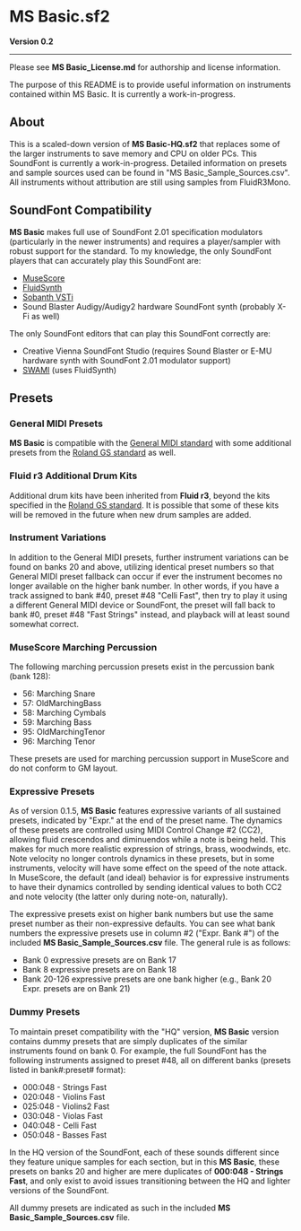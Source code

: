 # MS Basic.sf2

**Version 0.2**

---

Please see **MS Basic_License.md** for authorship and license information.

The purpose of this README is to provide useful information on instruments contained within MS Basic. It is currently a work-in-progress.

## About

This is a scaled-down version of **MS Basic-HQ.sf2** that replaces some of the larger instruments to save memory and CPU on older PCs. This SoundFont is currently a work-in-progress. Detailed information on presets and sample sources used can be found in "MS Basic_Sample_Sources.csv". All instruments without attribution are still using samples from FluidR3Mono.

## SoundFont Compatibility

**MS Basic** makes full use of SoundFont 2.01 specification modulators (particularly in the newer instruments) and requires a player/sampler with robust support for the standard. To my knowledge, the only SoundFont players that can accurately play this SoundFont are:

* [MuseScore](https://musescore.org)
* [FluidSynth](http://www.fluidsynth.org/)
* [Sobanth VSTi](https://blog.rosseaux.net/page/e5ca75d98990e33b31dadc78a8df1333/Sobanth)
* Sound Blaster Audigy/Audigy2 hardware SoundFont synth (probably X-Fi as well)

The only SoundFont editors that can play this SoundFont correctly are:

* Creative Vienna SoundFont Studio (requires Sound Blaster or E-MU hardware synth with SoundFont 2.01 modulator support)
* [SWAMI](http://www.swamiproject.org/) (uses FluidSynth)

## Presets

### General MIDI Presets

**MS Basic** is compatible with the [General MIDI standard](https://en.wikipedia.org/wiki/General_MIDI) with some additional presets from the [Roland GS standard](https://en.wikipedia.org/wiki/Roland_GS) as well.

### Fluid r3 Additional Drum Kits

Additional drum kits have been inherited from **Fluid r3**, beyond the kits specified in the [Roland GS standard](https://en.wikipedia.org/wiki/Roland_GS). It is possible that some of these kits will be removed in the future when new drum samples are added.

### Instrument Variations

In addition to the General MIDI presets, further instrument variations can be found on banks 20 and above, utilizing identical preset numbers so that General MIDI preset fallback can occur if ever the instrument becomes no longer available on the higher bank number. In other words, if you have a track assigned to bank #40, preset #48 "Celli Fast", then try to play it using a different General MIDI device or SoundFont, the preset will fall back to bank #0, preset #48 "Fast Strings" instead, and playback will at least sound somewhat correct.

### MuseScore Marching Percussion

The following marching percussion presets exist in the percussion bank (bank 128):
* 56: Marching Snare
* 57: OldMarchingBass
* 58: Marching Cymbals
* 59: Marching Bass
* 95: OldMarchingTenor
* 96: Marching Tenor

These presets are used for marching percussion support in MuseScore and do not conform to GM layout.

### Expressive Presets

As of version 0.1.5, **MS Basic** features expressive variants of all sustained presets, indicated by "Expr." at the end of the preset name. The dynamics of these presets are controlled using MIDI Control Change #2 (CC2), allowing fluid crescendos and diminuendos while a note is being held. This makes for much more realistic expression of strings, brass, woodwinds, etc. Note velocity no longer controls dynamics in these presets, but in some instruments, velocity will have some effect on the speed of the note attack. In MuseScore, the default (and ideal) behavior is for expressive instruments to have their dynamics controlled by sending identical values to both CC2 and note velocity (the latter only during note-on, naturally).

The expressive presets exist on higher bank numbers but use the same preset number as their non-expressive defaults. You can see what bank numbers the expressive presets use in column #2 ("Expr. Bank #") of the included **MS Basic_Sample_Sources.csv** file. The general rule is as follows:

* Bank 0 expressive presets are on Bank 17
* Bank 8 expressive presets are on Bank 18
* Bank 20-126 expressive presets are one bank higher (e.g., Bank 20 Expr. presets are on Bank 21)

### Dummy Presets

To maintain preset compatibility with the "HQ" version, **MS Basic** version contains dummy presets that are simply duplicates of the similar instruments found on bank 0. For example, the full SoundFont has the following instruments assigned to preset #48, all on different banks (presets listed in bank#:preset# format):

- 000:048 - Strings Fast
- 020:048 - Violins Fast
- 025:048 - Violins2 Fast
- 030:048 - Violas Fast
- 040:048 - Celli Fast
- 050:048 - Basses Fast

In the HQ version of the SoundFont, each of these sounds different since they feature unique samples for each section, but in this **MS Basic**, these presets on banks 20 and higher are mere duplicates of **000:048 - Strings Fast**, and only exist to avoid issues transitioning between the HQ and lighter versions of the SoundFont.

All dummy presets are indicated as such in the included **MS Basic_Sample_Sources.csv** file.
